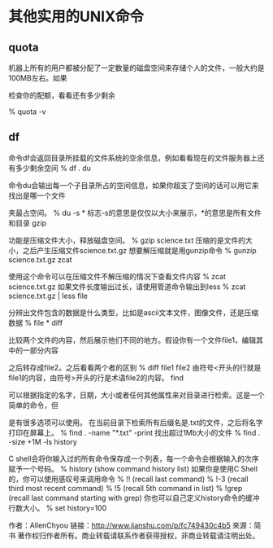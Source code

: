 # 其他实用的UNIX命令
## quota

机器上所有的用户都被分配了一定数量的磁盘空间来存储个人的文件，一般大约是100MB左右。如果

检查你的配额，看看还有多少剩余

% quota -v

## df

命令df会返回目录所挂载的文件系统的空余信息，例如看看现在的文件服务器上还有多少剩余空间
% df .
du

命令du会输出每一个子目录所占的空间信息，如果你超支了空间的话可以用它来找出是哪一个文件

夹最占空间。
% du -s *
标志-s的意思是仅仅以大小来展示，*的意思是所有文件和目录
gzip

功能是压缩文件大小，释放磁盘空间。
% gzip science.txt
压缩的是文件的大小，之后产生压缩文件science.txt.gz
想要解压缩就是用gunzip命令
% gunzip science.txt.gz
zcat

使用这个命令可以在压缩文件不解压缩的情况下查看文件内容
% zcat science.txt.gz
如果文件长度输出过长，请使用管道命令输出到less
% zcat science.txt.gz | less
file

分辨出文件包含的数据是什么类型，比如是ascii文本文件，图像文件，还是压缩数据
% file *
diff

比较两个文件的内容，然后展示他们不同的地方。假设你有一个文件file1，编辑其中的一部分内容

之后转存成file2。之后看看两个者的区别
% diff file1 file2
由符号<开头的行就是file1的内容，由符号>开头的行是术语file2的内容。
find

可以根据指定的名字，日期，大小或者任何其他属性来对目录进行检索。这是一个简单的命令，但

是有很多选项可以使用。
在当前目录下检索所有后缀名是.txt的文件，之后将名字打印在屏幕上。
% find . -name "*.txt" -print
找出超过1Mb大小的文件
% find . -size +1M -ls
history

C shell会将你输入过的所有命令保存成一个列表，每一个命令会根据输入的次序赋予一个号码。
% history (show command history list)
如果你是使用C Shell的，你可以使用感叹号来调用命令
% !! (recall last command)
% !-3 (recall third most recent command)
% !5 (recall 5th command in list)
% !grep (recall last command starting with grep)
你也可以自己定义history命令的缓冲行数大小。
% set history=100

作者：AllenChyou
链接：http://www.jianshu.com/p/fc749430c4b5
來源：简书
著作权归作者所有。商业转载请联系作者获得授权，非商业转载请注明出处。
